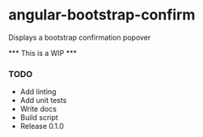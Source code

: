 # angular-bootstrap-confirm
Displays a bootstrap confirmation popover

*** This is a WIP ***

### TODO
* Add linting
* Add unit tests
* Write docs
* Build script
* Release 0.1.0
